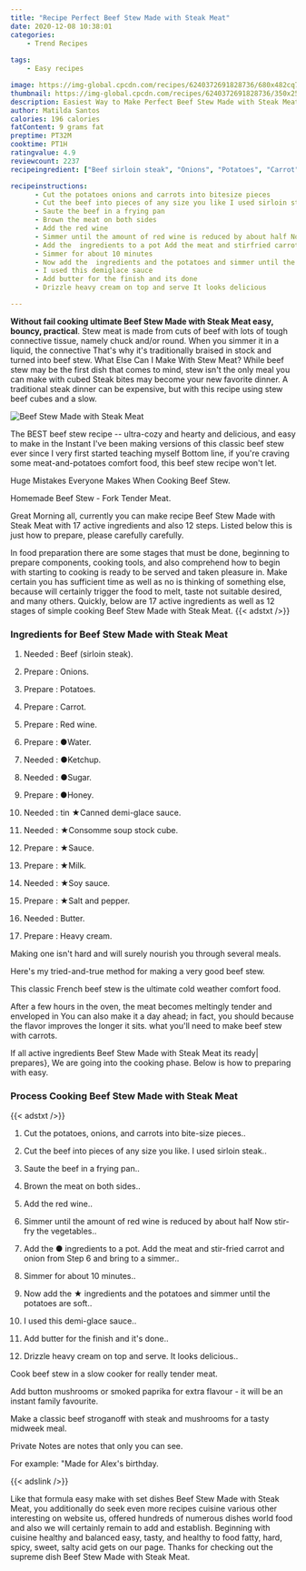 ```yaml
---
title: "Recipe Perfect Beef Stew Made with Steak Meat"
date: 2020-12-08 10:38:01
categories:
    - Trend Recipes
    
tags:
    - Easy recipes

image: https://img-global.cpcdn.com/recipes/6240372691828736/680x482cq70/beef-stew-made-with-steak-meat-recipe-main-photo.jpg
thumbnail: https://img-global.cpcdn.com/recipes/6240372691828736/350x250cq70/beef-stew-made-with-steak-meat-recipe-main-photo.jpg
description: Easiest Way to Make Perfect Beef Stew Made with Steak Meat with 17 ingredients and 12 stages of easy cooking.
author: Matilda Santos
calories: 196 calories
fatContent: 9 grams fat
preptime: PT32M
cooktime: PT1H
ratingvalue: 4.9
reviewcount: 2237
recipeingredient: ["Beef sirloin steak", "Onions", "Potatoes", "Carrot", "Red wine", "Water", "Ketchup", "Sugar", "Honey", "tin Canned demiglace sauce", "Consomme soup stock cube", "Sauce", "Milk", "Soy sauce", "Salt and pepper", "Butter", "Heavy cream"]

recipeinstructions: 
      - Cut the potatoes onions and carrots into bitesize pieces 
      - Cut the beef into pieces of any size you like I used sirloin steak 
      - Saute the beef in a frying pan 
      - Brown the meat on both sides 
      - Add the red wine 
      - Simmer until the amount of red wine is reduced by about half Now stirfry the vegetables 
      - Add the  ingredients to a pot Add the meat and stirfried carrot and onion from Step 6 and bring to a simmer 
      - Simmer for about 10 minutes 
      - Now add the  ingredients and the potatoes and simmer until the potatoes are soft 
      - I used this demiglace sauce 
      - Add butter for the finish and its done 
      - Drizzle heavy cream on top and serve It looks delicious

---
```




**Without fail cooking ultimate Beef Stew Made with Steak Meat easy, bouncy, practical**. Stew meat is made from cuts of beef with lots of tough connective tissue, namely chuck and/or round. When you simmer it in a liquid, the connective That&#39;s why it&#39;s traditionally braised in stock and turned into beef stew. What Else Can I Make With Stew Meat? While beef stew may be the first dish that comes to mind, stew isn&#39;t the only meal you can make with cubed Steak bites may become your new favorite dinner. A traditional steak dinner can be expensive, but with this recipe using stew beef cubes and a slow.


![Beef Stew Made with Steak Meat](https://img-global.cpcdn.com/recipes/6240372691828736/680x482cq70/beef-stew-made-with-steak-meat-recipe-main-photo.jpg "Beef Stew Made with Steak Meat")



The BEST beef stew recipe -- ultra-cozy and hearty and delicious, and easy to make in the Instant I&#39;ve been making versions of this classic beef stew ever since I very first started teaching myself Bottom line, if you&#39;re craving some meat-and-potatoes comfort food, this beef stew recipe won&#39;t let.

Huge Mistakes Everyone Makes When Cooking Beef Stew.

Homemade Beef Stew - Fork Tender Meat.


Great Morning all, currently you can make recipe Beef Stew Made with Steak Meat with 17 active ingredients and also 12 steps. Listed below this is just how to prepare, please carefully carefully.

In food preparation there are some stages that must be done, beginning to prepare components, cooking tools, and also comprehend how to begin with starting to cooking is ready to be served and taken pleasure in. Make certain you has sufficient time as well as no is thinking of something else, because will certainly trigger the food to melt, taste not suitable desired, and many others. Quickly, below are 17 active ingredients as well as 12 stages of simple cooking Beef Stew Made with Steak Meat.
{{< adstxt />}}

### Ingredients for Beef Stew Made with Steak Meat


1. Needed  : Beef (sirloin steak).

1. Prepare  : Onions.

1. Prepare  : Potatoes.

1. Prepare  : Carrot.

1. Prepare  : Red wine.

1. Prepare  : ●Water.

1. Needed  : ●Ketchup.

1. Needed  : ●Sugar.

1. Prepare  : ●Honey.

1. Needed  : tin ★Canned demi-glace sauce.

1. Needed  : ★Consomme soup stock cube.

1. Prepare  : ★Sauce.

1. Prepare  : ★Milk.

1. Needed  : ★Soy sauce.

1. Prepare  : ★Salt and pepper.

1. Needed  : Butter.

1. Prepare  : Heavy cream.


Making one isn&#39;t hard and will surely nourish you through several meals.

Here&#39;s my tried-and-true method for making a very good beef stew.

This classic French beef stew is the ultimate cold weather comfort food.

After a few hours in the oven, the meat becomes meltingly tender and enveloped in You can also make it a day ahead; in fact, you should because the flavor improves the longer it sits. what you&#39;ll need to make beef stew with carrots.


If all active ingredients Beef Stew Made with Steak Meat its ready| prepares}, We are going into the cooking phase. Below is how to preparing with easy.

### Process Cooking Beef Stew Made with Steak Meat

{{< adstxt />}}


1. Cut the potatoes, onions, and carrots into bite-size pieces..



1. Cut the beef into pieces of any size you like. I used sirloin steak..



1. Saute the beef in a frying pan..



1. Brown the meat on both sides..



1. Add the red wine..



1. Simmer until the amount of red wine is reduced by about half Now stir-fry the vegetables..



1. Add the ● ingredients to a pot. Add the meat and stir-fried carrot and onion from Step 6 and bring to a simmer..



1. Simmer for about 10 minutes..



1. Now add the ★ ingredients and the potatoes and simmer until the potatoes are soft..



1. I used this demi-glace sauce..



1. Add butter for the finish and it&#39;s done..



1. Drizzle heavy cream on top and serve. It looks delicious..




Cook beef stew in a slow cooker for really tender meat.

Add button mushrooms or smoked paprika for extra flavour - it will be an instant family favourite.

Make a classic beef stroganoff with steak and mushrooms for a tasty midweek meal.

Private Notes are notes that only you can see.

For example: &#34;Made for Alex&#39;s birthday.


{{< adslink />}}

Like that formula easy make with set dishes Beef Stew Made with Steak Meat, you additionally do seek even more recipes cuisine various other interesting on website us, offered hundreds of numerous dishes world food and also we will certainly remain to add and establish. Beginning with cuisine healthy and balanced easy, tasty, and healthy to food fatty, hard, spicy, sweet, salty acid gets on our page. Thanks for checking out the supreme dish Beef Stew Made with Steak Meat.
